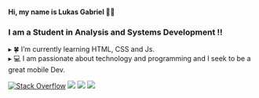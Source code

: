 #### Hi, my name is Lukas Gabriel 👋🏻

### I am a Student in Analysis and Systems Development !!

▸ 🍀 I’m currently learning HTML, CSS and Js. <br>
▸ 💻 I am passionate about technology and programming and I seek to be a great mobile Dev.  <br>

[<img alt="Stack Overflow" src="https://img.shields.io/badge/-Stackoverflow-FE7A16?style=for-the-badge&logo=stack-overflow&logoColor=white"/>](https://pt.stackoverflow.com/users/230761/lukas-feitosa?tab=profile)
[<img src="https://img.shields.io/badge/linkedin-%230077B5.svg?&style=for-the-badge&logo=linkedin&logoColor=white" />](https://www.linkedin.com/in/lkfeitosa/)
[<img src = "https://img.shields.io/badge/instagram-%23E4405F.svg?&style=for-the-badge&logo=instagram&logoColor=white">](https://www.instagram.com/lk.feitosa/)
[<img src="https://img.shields.io/badge/email-0078D4?style=for-the-badge&logo=microsoft-outlook&logoColor=white" />](mailto:lukas.feitosa03@hotmail.com)

<!--
## ⚡ GitHub Stats
-->
